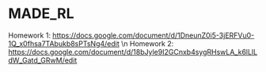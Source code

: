 # MADE_RL
Homework 1: https://docs.google.com/document/d/1DneunZ0i5-3jERFVu0-1Q_x0fhsa7TAbukb8sPTsNg4/edit \n
Homework 2: https://docs.google.com/document/d/18bJyle9I2GCnxb4sygRHswLA_k6lLlLdW_Gatd_GRwM/edit
